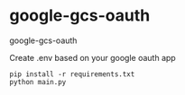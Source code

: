 # google-gcs-oauth
google-gcs-oauth

Create .env based on your google oauth app

```shell
pip install -r requirements.txt
python main.py
```